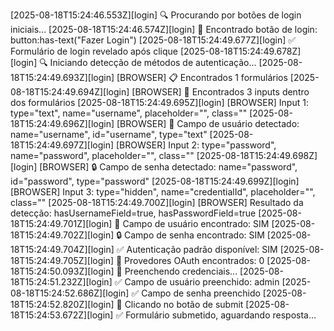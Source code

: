 [2025-08-18T15:24:46.553Z][login] 🔍 Procurando por botões de login iniciais...
[2025-08-18T15:24:46.574Z][login] 🎯 Encontrado botão de login: button:has-text("Fazer Login")
[2025-08-18T15:24:49.677Z][login] ✅ Formulário de login revelado após clique
[2025-08-18T15:24:49.678Z][login] 🔍 Iniciando detecção de métodos de autenticação...
[2025-08-18T15:24:49.693Z][login] [BROWSER] 📋 Encontrados 1 formulários
[2025-08-18T15:24:49.694Z][login] [BROWSER] 📝 Encontrados 3 inputs dentro dos formulários
[2025-08-18T15:24:49.695Z][login] [BROWSER] Input 1: type="text", name="username", placeholder="", class=""
[2025-08-18T15:24:49.696Z][login] [BROWSER] 👤 Campo de usuário detectado: name="username", id="username", type="text"
[2025-08-18T15:24:49.697Z][login] [BROWSER] Input 2: type="password", name="password", placeholder="", class=""
[2025-08-18T15:24:49.698Z][login] [BROWSER] 🔒 Campo de senha detectado: name="password", id="password", type="password"
[2025-08-18T15:24:49.699Z][login] [BROWSER] Input 3: type="hidden", name="credentialId", placeholder="", class=""
[2025-08-18T15:24:49.700Z][login] [BROWSER] Resultado da detecção: hasUsernameField=true, hasPasswordField=true
[2025-08-18T15:24:49.701Z][login] 👤 Campo de usuário encontrado: SIM
[2025-08-18T15:24:49.702Z][login] 🔒 Campo de senha encontrado: SIM
[2025-08-18T15:24:49.704Z][login] ✅ Autenticação padrão disponível: SIM
[2025-08-18T15:24:49.705Z][login] 🔗 Provedores OAuth encontrados: 0
[2025-08-18T15:24:50.093Z][login] 📝 Preenchendo credenciais...
[2025-08-18T15:24:51.232Z][login] ✅ Campo de usuário preenchido: admin
[2025-08-18T15:24:52.686Z][login] ✅ Campo de senha preenchido
[2025-08-18T15:24:52.820Z][login] 🎯 Clicando no botão de submit
[2025-08-18T15:24:53.672Z][login] ✅ Formulário submetido, aguardando resposta...
